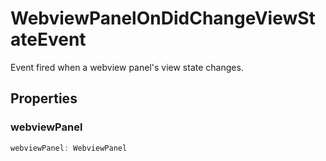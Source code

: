 # WebviewPanelOnDidChangeViewStateEvent

Event fired when a webview panel's view state changes.

## Properties

### webviewPanel

```typescript
webviewPanel: WebviewPanel
```

